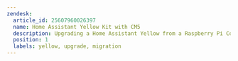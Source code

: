 ```yaml
---
zendesk:
  article_id: 25607960026397
  name: Home Assistant Yellow Kit with CM5
  description: Upgrading a Home Assistant Yellow from a Raspberry Pi Compute Module 4 to a Raspberry Pi Compute Module 5
  position: 1
  labels: yellow, upgrade, migration
---
```


